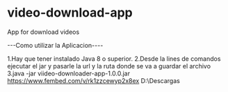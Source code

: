# video-download-app
App for download videos

---Como utilizar la Aplicacion----

1.Hay que tener instalado Java 8 o superior.
2.Desde la lines de comandos ejecutar el jar y pasarle la url y la ruta donde se va a guardar el archivo
3.java -jar viideo-downloader-app-1.0.0.jar https://www.fembed.com/v/rk1zzcewyp2x8ex D:\\Descargas




